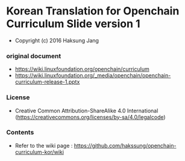 # Korean Translation for Openchain Curriculum Slide version 1
- Copyright (c) 2016 Haksung Jang

### original document
- https://wiki.linuxfoundation.org/openchain/curriculum
- https://wiki.linuxfoundation.org/_media/openchain/openchain-curriculum-release-1.pptx

### License
- Creative Common Attribution-ShareAlike 4.0 International (https://creativecommons.org/licenses/by-sa/4.0/legalcode) 

### Contents
- Refer to the wiki page : https://github.com/hakssung/openchain-curriculum-kor/wiki

